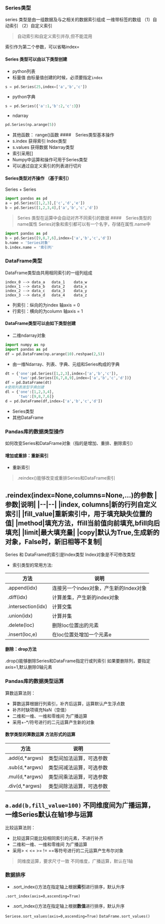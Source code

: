 ### Series类型 
series 类型是由一组数据及与之相关的数据索引组成
一维带标签的数组
（1）自动索引 （2）自定义索引  
> 自动索引和自定义索引并存,但不能混用

索引作为第二个参数，可以省略index=
#### Series 类型可以由以下类型创建
* python列表 
* 标量值  由标量值创建的时候，必须要指定`index`
``` python 
s = pd.Series(25,index=['a','b','c'])
```
* python字典 
``` python
s = pd.Series({'a':1,'b':2,'c':3})
```
* ndarray  
``` python 
pd.Series(np.arange(5))  
```
* 其他函数： range()函数 
####　Series类型基本操作  
* s.index  获得索引 Index类型
* s.values 获得数据 Ndarray类型 
* 索引采用[]
* Numpy中运算和操作可用于Series类型
* 可以通过自定义索引的列表进行切片
#### Series类型对齐操作 （基于索引）
Series + Series 
``` python
import pandas as pd 
a = pd.Series([1,2,3],['c','d','e'])
b = pd.Series([1,2,3,4],['a','b','c','d']) 
```
> Series 类型在运算中会自动对齐不同索引的数据
####　Series类型的name属性 
Series对象和索引都可以有一个名字，存储在属性.name中 
```python 
import pandas as pd 
b = pd.Series([9,8,7,6],index=['a','b','c','d'])
b.name = 'Series对象'
b.index.name = '索引列'
``` 

### DataFrame类型
DataFrame类型由共用相同索引的一组列组成
```
index_0 --> data_a   data_1    data_w
index_1 --> data_b   data_2    data_x
index_2 --> data_c   data_3    data_y
index_3 --> data_d   data_4    data_z
```
* 列索引：纵向的为index   轴axis = 0 
* 行索引：横向的为column  轴axis = 1 
#### DataFrame类型可以由如下类型创建
* 二维ndarray对象
``` python 
import numpy as np 
import pandas as pd 
df = pd.DataFrame(np.arange(10).reshpae(2,5))
```
* 由一维Ndarray、列表、字典、元组和Series构成的字典
``` python 
dt = {'one':pd.Series([1,2,3],index=['a','b','c']),
      'two':pd.Series([6,7,8,9],index=['a','b','c','d'])}
df = pd.DataFrame(dt)
#使用列表类型字典创建
dl = {'one':[1,2,3,4],
      'two':[9,8,7,6]}
d = pd.DataFrame(df,index=['a','b','c','d'])
```
* Series类型
* 其他DataFrame 

### Pandas库的数据类型操作 
如何改变Series和DataFrame对象（指的是增加、重排、删除索引）
#### 增加或重排：重新索引 
* 重新索引 
> .reindex()能够改变或重排Series和DataFrame索引

.reindex(index=None,columns=None,...)的参数
|参数|说明|
|--|--|
|index, columns|新的行列自定义索引|
|fill_value|重新索引中，用于填充缺失位置的值|
|method|填充方法，ffill当前值向前填充,bfill向后填充|
|limit|最大填充量|
|copy|默认为True,生成新的对象，False时，新旧相等不复制| 
---
Series 和 DataFrame的索引是Index类型
Index对象是不可修改类型
* 索引类型的常用方法:

|方法|说明|
|--|--|
|.append(idx)|连接另一个index对象，产生新的Index对象|
|.diff(idx)|计算差集，产生新的index对象|
|.intersection(idx)|计算交集|
|.union(idx)|计算并集|
|.delete(loc)|删除loc位置出的元素|
|.insert(loc,e)|在loc位置处增加一个元素e|

#### 删除：drop方法
.drop()能够删除Series和DataFrame指定行或列索引
如果要删除列，要指定axis=1,默认删除0轴元素

### Pandas库的数据类型运算
算数运算法则：
* 算数运算根据行列索引，补齐后运算，运算默认产生浮点数
* 补齐时缺项填充NaN（空值）
* 二维和一维、一维和零维间 为广播运算
* 采用+-*/符号进行的二元运算产生新的对象 
#### 数学类型的算数运算 方法形式的运算 
|方法|说明|
|--|--|
|.add(d,*argws)|类型间加法运算，可选参数|
|.sub(d,*argws)|类型间减法运算，可选参数|
|.mul(d,*argws)|类型间乘法运算，可选参数|
|.div(d,*argws)|类型间除法运算，可选参数| 
`a.add(b,fill_value=100)` 
不同维度间为广播运算，一维Series默认在轴1参与运算
----
比较运算法则：
* 比较运算只能比较相同索引的元素，不进行补齐
* 二维和一维、一维和零维间 为广播运算
* 采用> < <= >= != ==等符号进行的二元运算产生布尔对象
> 同维度运算，要求尺寸一致
> 不同维度，广播运算，默认在1轴 


### 数据排序
* .sort_index()方法在指定轴上根据**索引**进行排序，默认升序

`.sort_index(axis=0,ascending=True)`
* .sort_index()方法在指定轴上根据**数值**进行排序，默认升序 

`Seriese.sort_values(axis=0,ascending=True)`
`DataFrame.sort_values()`